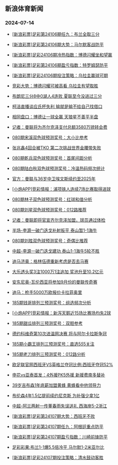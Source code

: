 ## 新浪体育新闻 
### 2024-07-14

+ [[新浪彩票]足彩第24106期任九：布兰全取三分](https://sports.sina.com.cn/l/2024-07-13/doc-inccxsmk7112311.shtml)

+ [[新浪彩票]足彩第24106期大势：马尔默客战防平](https://sports.sina.com.cn/l/2024-07-13/doc-inccxsmi0334958.shtml)

+ [[新浪彩票]足彩24106期冷热指数：博德闪耀坐和望赢](https://sports.sina.com.cn/l/2024-07-13/doc-inccxsmi0336398.shtml)

+ [[新浪彩票]足彩第24106期盈亏指数：特罗姆瑟防平](https://sports.sina.com.cn/l/2024-07-13/doc-inccxsmf4111336.shtml)

+ [[新浪彩票]足彩24106期投注策略：乌拉圭赢球可期](https://sports.sina.com.cn/l/2024-07-13/doc-inccxsmk7112646.shtml)

+ [竞彩大势：博德闪耀可被高看 乌拉圭有望取胜](https://sports.sina.com.cn/l/2024-07-13/doc-inccxsmi0336718.shtml)

+ [布朗尼三分8中0湖人4连败 夏联至今没进过三分](https://sports.sina.com.cn/basketball/nba/2024-07-13/doc-inccyiia6806197.shtml)

+ [柯洁直播谈应氏杯失利 输就是输不给自己找借口](https://sports.sina.com.cn/go/2024-07-13/doc-inccyaze6914510.shtml)

+ [相同盘口：博德让一球全赢 天狼星不善平半盘](https://sports.sina.com.cn/l/2024-07-13/doc-inccxwth7007984.shtml)

+ [记者：曼联将为齐尔克泽支付总额3580万镑转会费](https://sports.sina.com.cn/g/2024-07-13/doc-inccxfvi7498285.shtml)

+ [080期宋溪双色球预测奖号：大小比参考](https://sports.sina.com.cn/l/2024-07-13/doc-inccypqw9933513.shtml)

+ [张兆鑫4回合被TKO 第二次挑战世界金腰带失败](https://sports.sina.com.cn/others/boxing/2024-07-13/doc-inccxsmf4108182.shtml)

+ [080期乾兵双色球预测奖号：首尾间距分析](https://sports.sina.com.cn/l/2024-07-13/doc-inccypqy6710263.shtml)

+ [080期陆白秋双色球预测奖号：冷温热码频次统计](https://sports.sina.com.cn/l/2024-07-13/doc-inccypqt6972316.shtml)

+ [官方：曼联与36岁中卫埃文斯续约至2025年](https://sports.sina.com.cn/g/2024-07-13/doc-inccxfvi7492221.shtml)

+ [[小炮APP]竞彩情报：浦项铁人连续7场比赛取得进球](https://sports.sina.com.cn/l/2024-07-13/doc-inccyayx7134259.shtml)

+ [080期林子双色球预测奖号：红球和值分析](https://sports.sina.com.cn/l/2024-07-13/doc-inccypqv3748795.shtml)

+ [080期刘星双色球预测奖号：012路推荐](https://sports.sina.com.cn/l/2024-07-13/doc-inccypqt6972181.shtml)

+ [记者：曼联即将官宣齐尔克泽加盟，球员通过体检](https://sports.sina.com.cn/g/2024-07-13/doc-inccxfvi7490653.shtml)

+ [半场-李源一破门迭戈补射扳平 泰山暂1-1海牛](https://sports.sina.com.cn/china/j/2024-07-13/doc-inccyyew3922205.shtml)

+ [080期刘胜双色球预测奖号：奇偶比推荐](https://sports.sina.com.cn/l/2024-07-13/doc-inccypqw9932747.shtml)

+ [中超-李源一破门迭戈建功 泰山1-1海牛5轮不胜](https://sports.sina.com.cn/china/j/2024-07-13/doc-incczenp3470446.shtml)

+ [迪马济奥：格林伍德重新考虑是否去马赛](https://sports.sina.com.cn/g/2024-07-13/doc-inccxfvm4271219.shtml)

+ [大乐透头奖3注1000万1注追加 奖池升至10.2亿元](https://sports.sina.com.cn/l/2024-07-13/doc-incczenu3805019.shtml)

+ [安东尼奥-瓦伦西亚将参加9月份的曼联传奇赛](https://sports.sina.com.cn/g/2024-07-13/doc-inccxfvm4271541.shtml)

+ [迪马：枪手5000万欧报价卡拉菲奥里](https://sports.sina.com.cn/g/2024-07-13/doc-inccxfvm4258694.shtml)

+ [185期钱哥排列三预测奖号：组选频次分析](https://sports.sina.com.cn/l/2024-07-13/doc-inccyihz0061363.shtml)

+ [[小炮APP]竞彩情报：新泻天鹅近15场比赛场均失2球](https://sports.sina.com.cn/l/2024-07-13/doc-inccyazc0117102.shtml)

+ [185期甜瓜排列三预测奖号：双胆参考](https://sports.sina.com.cn/l/2024-07-13/doc-inccyihx3877223.shtml)

+ [德约科维奇第10次进温网决赛 将与阿尔卡拉斯争冠](https://sports.sina.com.cn/tennis/atp/2024-07-13/doc-inccxwtc4000363.shtml)

+ [185期小霸王排列三预测奖号：直选5*5*5关注](https://sports.sina.com.cn/l/2024-07-13/doc-inccyihz0061120.shtml)

+ [185期老刀排列三预测奖号：012路分析](https://sports.sina.com.cn/l/2024-07-13/doc-inccypqw9931122.shtml)

+ [欧足联官网西班牙VS英格兰夺冠比例:西班牙夺冠52%](https://sports.sina.com.cn/l/2024-07-14/doc-inccwkrt7734302.shtml)

+ [申花vs亚泰首发：4外援PK5外援 新援费南多替补](https://sports.sina.com.cn/china/j/2024-07-13/doc-inccyyew3920171.shtml)

+ [39岁吉布森1年底薪加盟黄蜂 黄蜂看中他领导力](https://sports.sina.com.cn/basketball/nba/2024-07-13/doc-incczenq9653545.shtml)

+ [布伦森4年1.5亿提前续约尼克斯 为补强少拿1亿](https://sports.sina.com.cn/basketball/nba/2024-07-13/doc-inccyaze6925155.shtml)

+ [中超-阿兰两射一传董春雨失误送礼 西海岸5-2浙江](https://sports.sina.com.cn/china/j/2024-07-13/doc-inccyyer3586968.shtml)

+ [[新浪彩票]足彩第24107期大势：西班牙不败](https://sports.sina.com.cn/l/2024-07-14/doc-incczzsc3022042.shtml)

+ [[新浪彩票]足彩第24107期任九：阿根廷重点防平](https://sports.sina.com.cn/l/2024-07-14/doc-incczzsk3354449.shtml)

+ [[新浪彩票]足彩第24107期盈亏指数：川崎前锋防平](https://sports.sina.com.cn/l/2024-07-14/doc-incczzsc3025502.shtml)

+ [足彩彩果:布兰1-1爆5.5倍冷平 马尔默1-2米亚尔比](https://sports.sina.com.cn/l/2024-07-14/doc-incczzse9180895.shtml)

+ [[新浪彩票]足彩24107期投注策略：清水鼓动客胜](https://sports.sina.com.cn/l/2024-07-14/doc-incczzse9183265.shtml)

